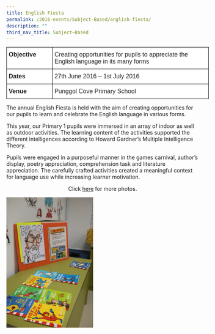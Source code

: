 ```yaml
---
title: English Fiesta
permalink: /2016-events/Subject-Based/english-fiesta/
description: ""
third_nav_title: Subject–Based
---
```

<style type="text/css">
.tg  {border-collapse:collapse;border-spacing:0;margin:0px auto;}
.tg td{border-color:black;border-style:solid;border-width:1px;font-family:Arial, sans-serif;font-size:14px;
  overflow:hidden;padding:10px 5px;word-break:normal;}
.tg th{border-color:black;border-style:solid;border-width:1px;font-family:Arial, sans-serif;font-size:14px;
  font-weight:normal;overflow:hidden;padding:10px 5px;word-break:normal;}
.tg .tg-sf6z{background-color:#FFF;color:#222;font-size:16px;font-weight:bold;text-align:left;vertical-align:top}
.tg .tg-g6yu{background-color:#FFF;color:#222;font-size:16px;text-align:left;vertical-align:top}
</style>
<table class="tg" style="undefined;table-layout: fixed; width: 530px">
<colgroup>
<col style="width: 120px">
<col style="width: 410px">
</colgroup>
<tbody>
  <tr>
    <td class="tg-sf6z">Objective</td>
    <td class="tg-g6yu">Creating opportunities for pupils to appreciate the English language in its many forms</td>
  </tr>
  <tr>
    <td class="tg-sf6z">Dates</td>
    <td class="tg-g6yu">27th June 2016 – 1st July 2016</td>
  </tr>
  <tr>
    <td class="tg-sf6z">Venue</td>
    <td class="tg-g6yu">Punggol Cove Primary School</td>
  </tr>
</tbody>
</table>

The annual English Fiesta is held with the aim of creating opportunities for our pupils to learn and celebrate the English language in various forms.

  

This year, our Primary 1 pupils were immersed in an array of indoor as well as outdoor activities. The learning content of the activities supported the different intelligences according to Howard Gardner’s Multiple Intelligence Theory.

  

Pupils were engaged in a purposeful manner in the games carnival, author’s display, poetry appreciation, comprehension task and literature appreciation. The carefully crafted activities created a meaningful context for language use while increasing learner motivation. 

  

<center>Click <a href="https://flic.kr/s/aHskDa2M1p">here</a> for more photos.</center>

<img src="/images/2016%20English%20Fiesta%20(143).jpeg" 
     style="width:45%">